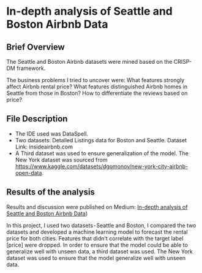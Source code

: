 # In-depth analysis of Seattle and Boston Airbnb Data

## Brief Overview

The Seattle and Boston Airbnb datasets were mined based on the CRISP-DM framework.

The business problems I tried to uncover were:
What features strongly affect Airbnb rental price?
What features distinguished Airbnb homes in Seattle from those in Boston?
How to differentiate the reviews based on price?

## File Description

- The IDE used was DataSpell.
- Two datasets:
   Detailed Listings data for Boston and Seattle.
   Dataset Link: insideairbnb.com
- A Third dataset was used to ensure generalization of the model. The New York dataset was sourced from https://www.kaggle.com/datasets/dgomonov/new-york-city-airbnb-open-data.

## Results of the analysis

Results and discussion were published on Medium: [In-depth analysis of Seattle and Boston Airbnb Data](https://medium.com/@avahsomto042/in-depth-analysis-of-seattle-and-boston-airbnb-data-200f7ea28c8e))
   
In this project, I used two datasets - Seattle and Boston, I compared the two datasets and developed a machine learning model to forecast the rental price for both cities. Features that didn't correlate with the target label [price] were dropped. In order to ensure that the model could be able to generalize well with unseen data, a third dataset was used. The New York dataset was used to ensure that the model generalize well with unseen data.
